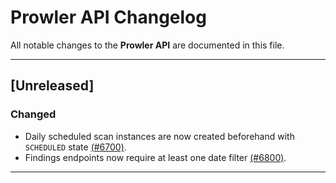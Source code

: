# Prowler API Changelog

All notable changes to the **Prowler API** are documented in this file.


---

## [Unreleased]

### Changed
- Daily scheduled scan instances are now created beforehand with `SCHEDULED` state [(#6700)](https://github.com/prowler-cloud/prowler/pull/6700).
- Findings endpoints now require at least one date filter [(#6800)](https://github.com/prowler-cloud/prowler/pull/6800).

---
